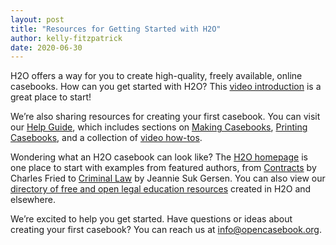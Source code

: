```yaml
---
layout: post
title: "Resources for Getting Started with H2O"
author: kelly-fitzpatrick
date: 2020-06-30
---
```

H2O offers a way for you to create high-quality, freely available, online casebooks. How can you get started with H2O? This [video introduction](https://vimeo.com/422850658) is a great place to start!

We’re also sharing resources for creating your first casebook. You can visit our [Help Guide](https://about.opencasebook.org/), which includes sections on [Making Casebooks](https://about.opencasebook.org/making-casebooks/), [Printing Casebooks](https://about.opencasebook.org/printing-casebooks/), and a collection of [video how-tos](https://about.opencasebook.org/other-resources/).

Wondering what an H2O casebook can look like? The [H2O homepage](https://opencasebook.org/) is one place to start with examples from featured authors, from [Contracts](https://opencasebook.org/casebooks/75344/) by Charles Fried to [Criminal Law](https://opencasebook.org/casebooks/28024/) by Jeannie Suk Gersen. You can also view our [directory of free and open legal education resources](https://about.opencasebook.org/casebook-directory/) created in H2O and elsewhere.

We’re excited to help you get started. Have questions or ideas about creating your first casebook? You can reach us at [info@opencasebook.org](mailto:info@opencasebook.org). 
